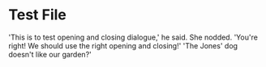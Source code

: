 # Test File

'This is to test opening and closing dialogue,' he said.
She nodded. 'You're right! We should use the right opening and closing!'
'The Jones' dog doesn't like our garden?'
